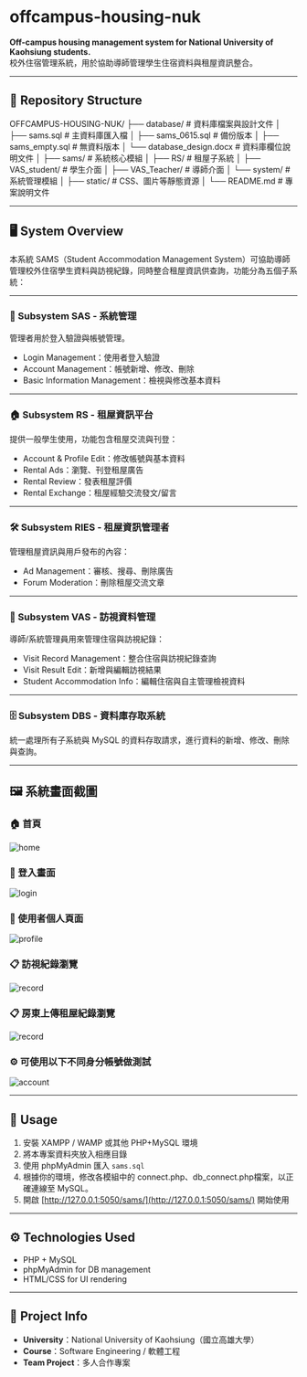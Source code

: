 # offcampus-housing-nuk

**Off-campus housing management system for National University of Kaohsiung students.**  
校外住宿管理系統，用於協助導師管理學生住宿資料與租屋資訊整合。

---

## 📁 Repository Structure

OFFCAMPUS-HOUSING-NUK/
├── database/ # 資料庫檔案與設計文件
│ ├── sams.sql # 主資料庫匯入檔
│ ├── sams_0615.sql # 備份版本
│ ├── sams_empty.sql # 無資料版本
│ └── database_design.docx # 資料庫欄位說明文件
│
├── sams/ # 系統核心模組
│ ├── RS/ # 租屋子系統
│ ├── VAS_student/ # 學生介面
│ ├── VAS_Teacher/ # 導師介面
│ └── system/ # 系統管理模組
│
├── static/ # CSS、圖片等靜態資源
│
└── README.md # 專案說明文件

---

## 🖥️ System Overview

本系統 SAMS（Student Accommodation Management System）可協助導師管理校外住宿學生資料與訪視紀錄，同時整合租屋資訊供查詢，功能分為五個子系統：

---

### 🔐 Subsystem SAS - 系統管理

管理者用於登入驗證與帳號管理。
- Login Management：使用者登入驗證
- Account Management：帳號新增、修改、刪除
- Basic Information Management：檢視與修改基本資料

---

### 🏠 Subsystem RS - 租屋資訊平台

提供一般學生使用，功能包含租屋交流與刊登：
- Account & Profile Edit：修改帳號與基本資料
- Rental Ads：瀏覽、刊登租屋廣告
- Rental Review：發表租屋評價
- Rental Exchange：租屋經驗交流發文/留言

---

### 🛠 Subsystem RIES - 租屋資訊管理者

管理租屋資訊與用戶發布的內容：
- Ad Management：審核、搜尋、刪除廣告
- Forum Moderation：刪除租屋交流文章

---

### 🧾 Subsystem VAS - 訪視資料管理

導師/系統管理員用來管理住宿與訪視紀錄：
- Visit Record Management：整合住宿與訪視紀錄查詢
- Visit Result Edit：新增與編輯訪視結果
- Student Accommodation Info：編輯住宿與自主管理檢視資料

---

### 🗄️ Subsystem DBS - 資料庫存取系統

統一處理所有子系統與 MySQL 的資料存取請求，進行資料的新增、修改、刪除與查詢。

---
## 🖼 系統畫面截圖

### 🏠 首頁
![home](static/img/home.png)

### 🔐 登入畫面
![login](static/img/login_page.png)

### 👤 使用者個人頁面
![profile](static/img/user_profile_page.png)

### 📋 訪視紀錄瀏覽
![record](static/img/view_record.png)

### 📋 房東上傳租屋紀錄瀏覽
![record](static/img/landlord_page.png)


### ⚙️ 可使用以下不同身分帳號做測試
![account](static/img/account.png)

---
## 🚀 Usage
1. 安裝 XAMPP / WAMP 或其他 PHP+MySQL 環境
2. 將本專案資料夾放入相應目錄
3. 使用 phpMyAdmin 匯入 `sams.sql` 
4. 根據你的環境，修改各模組中的 connect.php、db_connect.php檔案，以正確連線至 MySQL。
4. 開啟 [http://127.0.0.1:5050/sams/](http://127.0.0.1:5050/sams/) 開始使用


---

## ⚙️ Technologies Used

- PHP + MySQL
- phpMyAdmin for DB management
- HTML/CSS for UI rendering

---

## 🏫 Project Info

- **University**：National University of Kaohsiung（國立高雄大學）
- **Course**：Software Engineering / 軟體工程
- **Team Project**：多人合作專案

